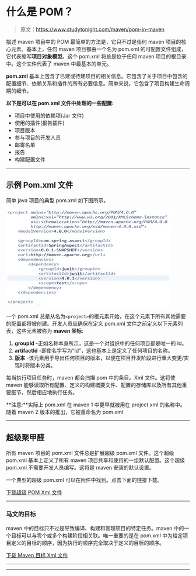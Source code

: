# 什么是 POM？

> 原文：<https://www.studytonight.com/maven/pom-in-maven>

描述 maven 项目中的 POM 最简单的方法是，它只不过是任何 maven 项目的核心元素。基本上，任何 maven 项目都由一个名为 pom.xml 的可配置文件组成，它代表缩写**项目对象模型**。这个 pom.xml 将总是位于任何 maven 项目的根目录中。这个文件代表了 maven 中最基本的单元。

**pom.xml** 基本上包含了已建或待建项目的相关信息。它包含了关于项目中包含的配置细节、依赖关系和插件的所有必要信息。简单来说，它包含了项目构建生命周期的细节。

**以下是可以在 pom.xml 文件中处理的一些配置:**

*   项目中使用的依赖项(Jar 文件)
*   使用的插件(报告插件)
*   项目版本
*   参与项目的开发人员
*   邮寄名单
*   报告
*   构建配置文件

* * *

## 示例 Pom.xml 文件

简单 java 项目的典型 pom.xml 如下图所示。

![Sample POM Xml file](img/0f0ce87f21172db713aa99636899f14f.png)

一个 pom.xml 总是从名为`<project>`的根元素开始，在这个元素下所有其他需要的配置都将被创建。开发人员应确保在定义 pom.xml 文件之前定义以下元素列表，这些元素被称为 **maven 坐标**:

1.  **groupId** -正如名称本身所示，这是一个对组织中的任何项目都是唯一的 Id。
2.  **artifactId** -即使名字写为“Id”，这也基本上是定义了任何项目的名称。
3.  **版本** -该元素用于导出任何项目的版本，以便在项目开发阶段进行重大变更/实现时将版本分类。

每当执行项目任务时，maven 都会扫描 pom 中的条目。Xml 文件。这将使 maven 能够读取所有配置、定义的构建概要文件、配置的存储库以及所有其他重要细节，然后相应地执行任务。

**注意:**实际上 pom.xml 在 maven 1 中更早就被用在 project.xml 的名称中。随着 maven 2 版本的推出，它被重命名为 pom.xml

* * *

## 超级聚甲醛

所有 maven 项目的 pom.xml 文件总是扩展超级 pom.xml 文件。这个超级 pom.xml 基本上定义了所有 maven 项目共享和使用的一组默认配置。这个超级 pom.xml 不需要开发人员编写。这将是 maven 安装的默认设置。

一个典型的超级 pom.xml 可以在附件中找到。点击下面的链接下载。

[下载超级 POM Xml 文件](resource/super_pom.xml)

* * *

### 马文的目标

maven 中的目标只不过是导致编译、构建和管理项目的特定任务。maven 中的一个目标可以与零个或多个构建阶段相关联。唯一重要的是在 pom.xml 中为给定项目定义的目标的顺序，因为执行的顺序完全取决于定义的目标的顺序。

[下载 Maven 目标 Xml 文件](resource/maven_goals.xml)

* * *

* * *